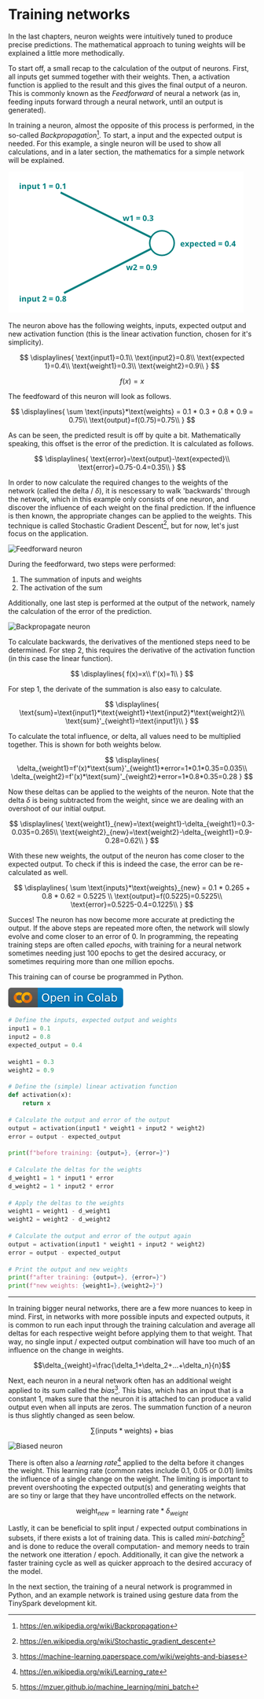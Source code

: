 # Training networks

In the last chapters, neuron weights were intuitively tuned to produce precise predictions. The mathematical approach to tuning weights will be explained a little more methodically. 

To start off, a small recap to the calculation of the output of neurons. First, all inputs get summed together with their weights. Then, a activation function is applied to the result and this gives the final output of a neuron. This is commonly known as the _Feedforward_ of neural a network (as in, feeding inputs forward through a neural network, until an output is generated).

In training a neuron, almost the opposite of this process is performed, in the so-called _Backpropagation_[^1]. To start, a input and the expected output is needed. For this example, a single neuron will be used to show all calculations, and in a later section, the mathematics for a simple network will be explained.

[^1]:<https://en.wikipedia.org/wiki/Backpropagation>

![Training neuron mathematically](../assets/images/training_neuron_weights.png)

The neuron above has the following weights, inputs, expected output and new activation function (this is the linear activation function, chosen for it's simplicity).

$$
\displaylines{
\text{input1}=0.1\\
\text{input2}=0.8\\
\text{expected 1}=0.4\\
\text{weight1}=0.3\\
\text{weight2}=0.9\\
}
$$

$$ 
f(x) = x
$$

The feedfoward of this neuron will look as follows.

$$
\displaylines{
\sum \text{inputs}*\text{weights} = 0.1 * 0.3 + 0.8 * 0.9 = 0.75\\
\text{output}=f(0.75)=0.75\\
}
$$

As can be seen, the predicted result is off by quite a bit. Mathematically speaking, this offset is the error of the prediction. It is calculated as follows.

$$
\displaylines{
\text{error}=\text{output}-\text{expected}\\
\text{error}=0.75-0.4=0.35\\
}
$$

In order to now calculate the required changes to the weights of the network (called the delta / $\delta$), it is nescessary to walk 'backwards' through the network, which in this example only consists of one neuron, and discover the influence of each weight on the final prediction. If the influence is then known, the appropriate changes can be applied to the weights. This technique is called Stochastic Gradient Descent[^2], but for now, let's just focus on the application.

[^2]:<https://en.wikipedia.org/wiki/Stochastic_gradient_descent>

![Feedforward neuron](https://placehold.co/600x400?text=Feedforward)

During the feedforward, two steps were performed:

1. The summation of inputs and weights
2. The activation of the sum

Additionally, one last step is performed at the output of the network, namely the calculation of the error of the prediction.

![Backpropagate neuron](https://placehold.co/600x400?text=Backpropagate)

To calculate backwards, the derivatives of the mentioned steps need to be determined. For step 2, this requires the derivative of the activation function (in this case the linear function).

$$
\displaylines{
f(x)=x\\
f'(x)=1\\
}
$$

For step 1, the derivate of the summation is also easy to calculate.

$$
\displaylines{
\text{sum}=\text{input1}*\text{weight1}+\text{input2}*\text{weight2}\\
\text{sum}'_{weight1}=\text{input1}\\
}
$$

To calculate the total influence, or delta, all values need to be multiplied together. This is shown for both weights below.

$$
\displaylines{
\delta_{weight1}=f'(x)*\text{sum}'_{weight1}*error=1*0.1*0.35=0.035\\
\delta_{weight2}=f'(x)*\text{sum}'_{weight2}*error=1*0.8*0.35=0.28
}
$$

Now these deltas can be applied to the weights of the neuron. Note that the delta $\delta$ is being subtracted from the weight, since we are dealing with an overshoot of our initial output.

$$
\displaylines{
\text{weight1}_{new}=\text{weight1}-\delta_{weight1}=0.3-0.035=0.265\\
\text{weight2}_{new}=\text{weight2}-\delta_{weight1}=0.9-0.28=0.62\\
}
$$

With these new weights, the output of the neuron has come closer to the expected output. To check if this is indeed the case, the error can be re-calculated as well.

$$
\displaylines{
\sum \text{inputs}*\text{weights}_{new} = 0.1 * 0.265 + 0.8 * 0.62 = 0.5225 \\
\text{output}=f(0.5225)=0.5225\\
\text{error}=0.5225-0.4=0.1225\\
}
$$

Succes! The neuron has now become more accurate at predicting the output. If the above steps are repeated more often, the network will slowly evolve and come closer to an error of $0$. In programming, the repeating training steps are often called _epochs_, with training for a neural network sometimes needing just 100 epochs to get the desired accuracy, or sometimes requiring more than one million epochs.

This training can of course be programmed in Python.

[![Open In Colab](assets/images/colab-badge.svg)](https://colab.research.google.com/drive/1iXkkWpqd0snpFr8fS0Kxw4A0u2fysBC8#scrollTo=-HVYddbv6mK_)

```python title="training_example.py"
# Define the inputs, expected output and weights
input1 = 0.1
input2 = 0.8
expected_output = 0.4

weight1 = 0.3
weight2 = 0.9

# Define the (simple) linear activation function
def activation(x):
    return x

# Calculate the output and error of the output
output = activation(input1 * weight1 + input2 * weight2)
error = output - expected_output

print(f"before training: {output=}, {error=}")

# Calculate the deltas for the weights
d_weight1 = 1 * input1 * error
d_weight2 = 1 * input2 * error

# Apply the deltas to the weights
weight1 = weight1 - d_weight1
weight2 = weight2 - d_weight2

# Calculate the output and error of the output again
output = activation(input1 * weight1 + input2 * weight2)
error = output - expected_output

# Print the output and new weights
print(f"after training: {output=}, {error=}")
print(f"new weights: {weight1=},{weight2=}")
```

---

In training bigger neural networks, there are a few more nuances to keep in mind. First, in networks with more possible inputs and expected outputs, it is common to run each input through the training calculation and average all deltas for each respective weight before applying them to that weight. That way, no single input / expected output combination will have too much of an influence on the change in weights. 

$$\delta_{weight}=\frac{\delta_1+\delta_2+...+\delta_n}{n}$$

Next, each neuron in a neural network often has an additional weight applied to its sum called the _bias_[^3]. This bias, which has an input that is a constant $1$, makes sure that the neuron it is attached to can produce a valid output even when all inputs are zeros. The summation function of a neuron is thus slightly changed as seen below.

$$\sum (\text{inputs}*\text{weights}) + \text{bias}$$


![Biased neuron](https://placehold.co/600x400?text=Bias+>+Neuron)

[^3]:<https://machine-learning.paperspace.com/wiki/weights-and-biases>

There is often also a _learning rate_[^4] applied to the delta before it changes the weight. This learning rate (common rates include 0.1, 0.05 or 0.01) limits the influence of a single change on the weight. The limiting is important to prevent overshooting the expected output(s) and generating weights that are so tiny or large that they have uncontrolled effects on the network. 

$$\text{weight}_{new}=\text{learning rate}*\delta_{weight}$$

[^4]:<https://en.wikipedia.org/wiki/Learning_rate>

Lastly, it can be beneficial to split input / expected output combinations in subsets, if there exists a lot of training data. This is called _mini-batching_[^5] and  is done to reduce the overall computation- and memory needs to train the network one itteration / epoch. Additionally, it can give the network a faster training cycle as well as quicker approach to the desired accuracy of the model.

[^5]:<https://mzuer.github.io/machine_learning/mini_batch>

In the next section, the training of a neural network is programmed in Python, and an example network is trained using gesture data from the TinySpark development kit.